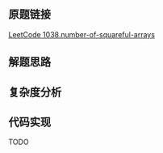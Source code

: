 ## 原题链接

[LeetCode 1038.number-of-squareful-arrays](https://leetcode-cn.com/problems/number-of-squareful-arrays/)

## 解题思路

## 复杂度分析

## 代码实现

TODO

